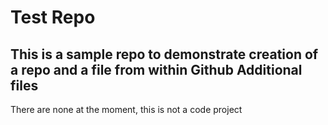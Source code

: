 Test Repo
============
This is a sample repo to demonstrate creation of a repo and a file from within Github
Additional files
-------------------
There are none at the moment, this is not a code project
